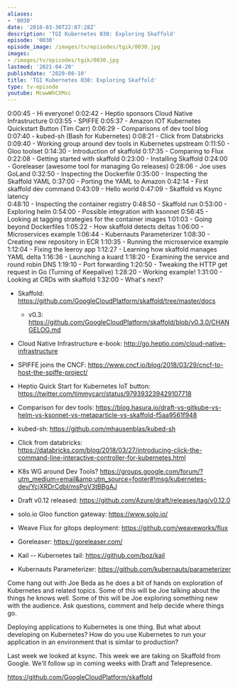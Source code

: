 ```yaml
---
aliases:
- '0030'
date: '2018-03-30T22:07:28Z'
description: 'TGI Kubernetes 030: Exploring Skaffold'
episode: '0030'
episode_image: /images/tv/episodes/tgik/0030.jpg
images:
- /images/tv/episodes/tgik/0030.jpg
lastmod: '2021-04-20'
publishdate: '2020-08-10'
title: 'TGI Kubernetes 030: Exploring Skaffold'
type: tv-episode
youtube: McwwWhCXMxc
---
```


0:00:45 - Hi everyone!
0:02:42 - Heptio sponsors Cloud Native Infrastructure
0:03:55 - SPIFFE
0:05:37 - Amazon IOT Kubernetes Quickstart Button (Tim Carr)
0:06:29 - Comparisons of dev tool blog
0:07:40 - kubed-sh (Bash for Kubernetes)
0:08:21 - Click from Databricks 
0:09:40 - Working group around dev tools in Kubernetes upstream
0:11:50 - Gloo toolset
0:14:30 - Introduction of skaffold
0:17:35 - Comparing to Flux
0:22:08 - Getting started with skaffold
0:23:00 - Installing Skaffold
0:24:00 - Goreleaser (awesome tool for managing Go releases)
0:28:06 - Joe uses GoLand
0:32:50 - Inspecting the Dockerfile
0:35:00 - Inspecting the Skaffold YAML
0:37:00 - Porting the YAML to Amazon
0:42:14 - First skaffold dev command
0:43:09 - Hello world
0:47:09 - Skaffold vs Ksync latency  
0:48:10 - Inspecting the container registry
0:48:50 - Skaffold run
0:53:00 - Exploring helm
0:54:00 - Possible integration with ksonnet
0:56:45 - Looking at tagging strategies for the container images
1:01:03 - Going beyond Dockerfiles
1:05:22 - How skaffold detects deltas
1:06:00 - Microservices example
1:06:44 - Kubernauts Parameterizer
1:08:30 - Creating new repository in ECR
1:10:35 - Running the microservice example
1:12:04 - Fixing the leeroy app
1:12:27 - Learning how skaffold manages YAML delta
1:16:36 - Launching a kuard
1:18:20 - Examining the service and round robin DNS
1:19:10 - Port forwarding 
1:20:50 - Tweaking the HTTP get request in Go (Turning of Keepalive)
1:28:20 - Working example!
1:31:00 - Looking at CRDs with skaffold
1:32:00 - What&#39;s next?


* Skaffold: https://github.com/GoogleCloudPlatform/skaffold/tree/master/docs
    * v0.3: https://github.com/GoogleCloudPlatform/skaffold/blob/v0.3.0/CHANGELOG.md

* Cloud Native Infrastructure e-book: http://go.heptio.com/cloud-native-infrastructure
* SPIFFE joins the CNCF: https://www.cncf.io/blog/2018/03/29/cncf-to-host-the-spiffe-project/
* Heptio Quick Start for Kubernetes IoT button: https://twitter.com/timmycarr/status/979393239429107718
* Comparison for dev tools: https://blog.hasura.io/draft-vs-gitkube-vs-helm-vs-ksonnet-vs-metaparticle-vs-skaffold-f5aa9561f948
* kubed-sh: https://github.com/mhausenblas/kubed-sh
* Click from databricks: https://databricks.com/blog/2018/03/27/introducing-click-the-command-line-interactive-controller-for-kubernetes.html
* K8s WG around Dev Tools? https://groups.google.com/forum/?utm_medium=email&amp;utm_source=footer#!msg/kubernetes-dev/YcjXRDrCdbI/msPgV3tBBgAJ
* Draft v0.12 released: https://github.com/Azure/draft/releases/tag/v0.12.0
* solo.io Gloo function gateway: https://www.solo.io/
* Weave Flux for gitops deployment: https://github.com/weaveworks/flux
* Goreleaser: https://goreleaser.com/
* Kail -- Kubernetes tail: https://github.com/boz/kail
* Kubernauts Parameterizer: https://github.com/kubernauts/parameterizer

Come hang out with Joe Beda as he does a bit of hands on exploration of Kubernetes and related topics. Some of this will be Joe talking about the things he knows well. Some of this will be Joe exploring something new with the audience. Ask questions, comment and help decide where things go.

Deploying applications to Kubernetes is one thing. But what about developing on Kubernetes? How do you use Kubernetes to run your application in an environment that is similar to production?

Last week we looked at ksync.  This week we are taking on Skaffold from Google.  We&#39;ll follow up in coming weeks with Draft and Telepresence.

https://github.com/GoogleCloudPlatform/skaffold